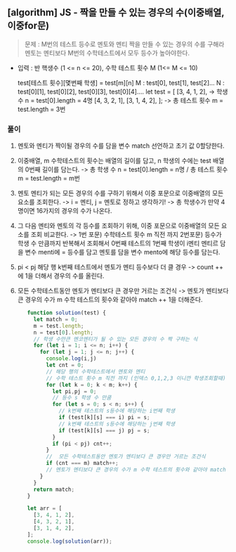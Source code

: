 ## [algorithm] JS - 짝을 만들 수 있는 경우의 수(이중배열, 이중for문)



> 문제 : M번의 테스트 등수로 멘토와 멘티 짝을 만들 수 있는 경우의 수를 구해라
> 멘토는 멘티보다 M번의 수학테스트에서 모두 등수가 높아야한다.

- 입력 : 반 핵생수 (1 <= n <= 20), 수학 테스트 횟수 M (1<= M <= 10)
  
  test[테스트 횟수][몇번째 학생] = test[m][n]
    M : test[0], test[1], test[2]...
    N : test[0][1],  test[0][2],  test[0][3],  test[0][4]....
      let test = [
        [3, 4, 1, 2], -> 학생수 n = test[0].length = 4명
        [4, 3, 2, 1], 
        [3, 1, 4, 2],
        ];
       -> 총 테스트 횟수 m = test.length = 3번

### 풀이
1. 멘토와 멘티가 짝이될 경우의 수를 담을 변수 match 선언하고 초기 값 0할당한다.

2. 이중배열, m 수학테스트의 횟수는 배열의 길이를 담고, n 학생의 수에는 test 배열의 0번째 길이를 담는다.
    -> 총 학생 수 n = test[0].length = n명 / 총 테스트 횟수 m = test.length = m번
 3. 멘토 멘티가 되는 모든 경우의 수를 구하기 위해서 이중 포문으로 이중배열의 모든 요소를 조회한다.
      -> i = 멘티, j = 멘토로 정하고 생각하기!
    -> 총 학생수가 만약 4명이면 16가지의 경우의 수가 나온다.
4. 그 다음 멘티와 멘토의 각 등수를 조회하기 위해, 이중 포문으로 이중배열의 모든 요소를 조회 비교한다.
    -> 1번 포문) 수학테스트 횟수 m 직전 까지 2번포문) 등수가 학생 수 만큼까지 반복해서 조회해서 0번째 테스트의 1번째 학생이 i멘티 멘티르 담을 변수 menti에 = 등수를 담고 멘토를 담을 변수 mento에 해당 등수를 담는다.
5. pi < pj 해당 행 k번째 테스트에서 멘토가 멘티 등수보다 더 클 경우 
-> count ++ 에 1을 더해서 경우의 수를 올린다.
6. 모든 수학테스트동안 멘토가 멘티보다 큰 경우만 거르는 조건식 
   -> 멘토가 멘티보다 큰 경우의 수가 m 수학 테스트의 횟수와 같아야 match ++ 1을 더해준다.

   ```js
      function solution(test) {
        let match = 0;
        m = test.length;
        n = test[0].length;
        // 학생 수만큰 멘코멘티가 될 수 있는 모든 경우의 수 짝 구하는 식
        for (let i = 1; i <= n; i++) {
          for (let j = 1; j <= n; j++) {
            console.log(i,j)
            let cnt = 0;
            // 해당 행의 수학테스트에서 멘토와 멘티
            // 수학 테스트 횟수 m 직전 까지 (인덱스 0,1,2,3 이니깐 학생조회할때)
            for (let k = 0; k < m; k++) {
              let pi,pj = 0;
              // 등수 s 학생 수 만쿰
              for (let s = 0; s < n; s++) {
                // k번째 테스트의 s등수에 해당하는 i번째 학생
                if (test[k][s] === i) pi = s;
                // k번째 테스트의 s등수에 해당하는 j번째 학생
                if (test[k][s] === j) pj = s;
              }
              if (pi < pj) cnt++;
            }
            //  모든 수학테스트동안 멘토가 멘티보다 큰 경우만 거르는 조건식
            if (cnt === m) match++;
            // 멘토가 멘티보다 큰 경우의 수가 m 수학 테스트의 횟수와 같아야 match ++ 1을 더해준다.
          }
        }
        return match;
      }
   
      let arr = [
        [3, 4, 1, 2],
        [4, 3, 2, 1],
        [3, 1, 4, 2],
      ];
      console.log(solution(arr));